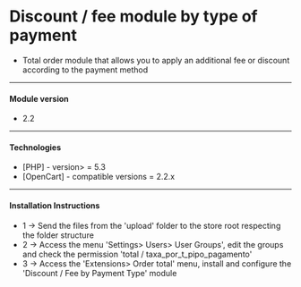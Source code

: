 Discount / fee module by type of payment
=============================

* Total order module that allows you to apply an additional fee or discount according to the payment method

-----------
#### Module version
* 2.2

----------------
#### Technologies

* [PHP] - version> = 5.3
* [OpenCart] - compatible versions = 2.2.x

------------------------------
#### Installation Instructions

* 1 -> Send the files from the 'upload' folder to the store root respecting the folder structure
* 2 -> Access the menu 'Settings> Users> User Groups', edit the groups and check the permission 'total / taxa_por_t_pipo_pagamento'
* 3 -> Access the 'Extensions> Order total' menu, install and configure the 'Discount / Fee by Payment Type' module
